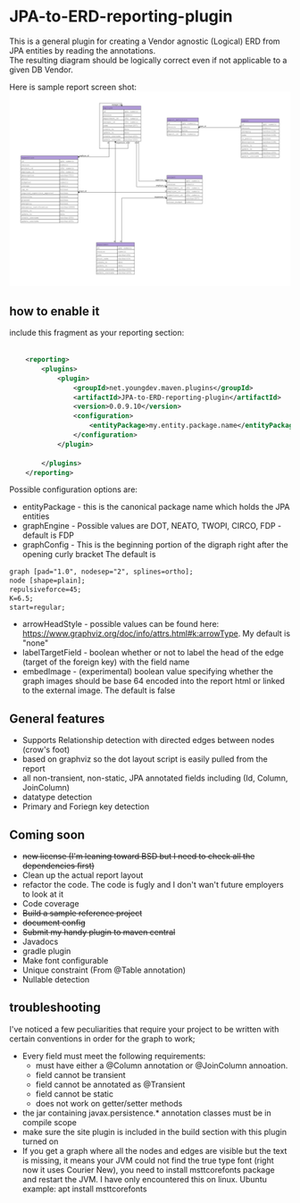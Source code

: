 # JPA-to-ERD-reporting-plugin
This is a general plugin for creating a Vendor agnostic (Logical) ERD from JPA entities by reading the annotations.  
The resulting diagram should be logically correct even if not applicable to a given DB Vendor.  

Here is sample report screen shot:
![report screenshot](./report_screenshot.png)

## how to enable it 
include this fragment as your reporting section:
```xml

	<reporting>
		<plugins>
			<plugin>
				<groupId>net.youngdev.maven.plugins</groupId>
				<artifactId>JPA-to-ERD-reporting-plugin</artifactId>
				<version>0.0.9.10</version>
				<configuration>
					<entityPackage>my.entity.package.name</entityPackage>
				</configuration>
			</plugin>

		</plugins>
	</reporting>
```

Possible configuration options are:
- entityPackage - this is the canonical package name which holds the JPA entities
- graphEngine - Possible values are DOT, NEATO, TWOPI, CIRCO, FDP - default is FDP
- graphConfig - This is the beginning portion of the digraph right after the opening curly bracket The default is
```
graph [pad="1.0", nodesep="2", splines=ortho];
node [shape=plain];
repulsiveforce=45;
K=6.5;
start=regular;
```
- arrowHeadStyle - possible values can be found here: https://www.graphviz.org/doc/info/attrs.html#k:arrowType.  My default is "none"
- labelTargetField - boolean whether or not to label the head of the edge (target of the foreign key) with the field name 
- embedImage - (experimental) boolean value specifying whether the graph images should be base 64 encoded into the report html or linked to the external image.  The default is false

## General features
- Supports Relationship detection with directed edges between nodes (crow's foot)
- based on graphviz so the dot layout script is easily pulled from the report
- all non-transient, non-static, JPA annotated fields including (Id, Column, JoinColumn)
- datatype detection
- Primary and Foriegn key detection

## Coming soon
- ~~new license (I'm leaning toward BSD but I need to check all the dependencies first)~~
- Clean up the actual report layout 
- refactor the code.  The code is fugly and I don't wan't future employers to look at it
- Code coverage
- ~~Build a sample reference project~~
- ~~document config~~
- ~~Submit my handy plugin to maven central~~
- Javadocs
- gradle plugin
- Make font configurable
- Unique constraint (From @Table annotation)
- Nullable detection


## troubleshooting
I've noticed a few peculiarities that require your project to be written with certain conventions in order for the graph to work;
- Every field must meet the following requirements:
	- must have either a @Column annotation or @JoinColumn annoation.
	- field cannot be transient
	- field cannot be annotated as @Transient
	- field cannot be static
	- does not work on getter/setter methods
- the jar containing javax.persistence.* annotation classes must be in compile scope
- make sure the site plugin is included in the build section with this plugin turned on
- If you get a graph where all the nodes and edges are visible but the text is missing, it means your JVM could not find
  the true type font (right now it uses Courier New), you need to install msttcorefonts package and restart the JVM.
  I have only encountered this on linux.  Ubuntu example: apt install msttcorefonts
  
  
